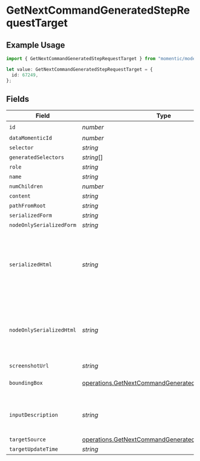 # GetNextCommandGeneratedStepRequestTarget

## Example Usage

```typescript
import { GetNextCommandGeneratedStepRequestTarget } from "momentic/models/operations";

let value: GetNextCommandGeneratedStepRequestTarget = {
  id: 67249,
};
```

## Fields

| Field                                                                                                                    | Type                                                                                                                     | Required                                                                                                                 | Description                                                                                                              |
| ------------------------------------------------------------------------------------------------------------------------ | ------------------------------------------------------------------------------------------------------------------------ | ------------------------------------------------------------------------------------------------------------------------ | ------------------------------------------------------------------------------------------------------------------------ |
| `id`                                                                                                                     | *number*                                                                                                                 | :heavy_check_mark:                                                                                                       | N/A                                                                                                                      |
| `dataMomenticId`                                                                                                         | *number*                                                                                                                 | :heavy_minus_sign:                                                                                                       | N/A                                                                                                                      |
| `selector`                                                                                                               | *string*                                                                                                                 | :heavy_minus_sign:                                                                                                       | N/A                                                                                                                      |
| `generatedSelectors`                                                                                                     | *string*[]                                                                                                               | :heavy_minus_sign:                                                                                                       | N/A                                                                                                                      |
| `role`                                                                                                                   | *string*                                                                                                                 | :heavy_minus_sign:                                                                                                       | N/A                                                                                                                      |
| `name`                                                                                                                   | *string*                                                                                                                 | :heavy_minus_sign:                                                                                                       | N/A                                                                                                                      |
| `numChildren`                                                                                                            | *number*                                                                                                                 | :heavy_minus_sign:                                                                                                       | N/A                                                                                                                      |
| `content`                                                                                                                | *string*                                                                                                                 | :heavy_minus_sign:                                                                                                       | N/A                                                                                                                      |
| `pathFromRoot`                                                                                                           | *string*                                                                                                                 | :heavy_minus_sign:                                                                                                       | N/A                                                                                                                      |
| `serializedForm`                                                                                                         | *string*                                                                                                                 | :heavy_minus_sign:                                                                                                       | N/A                                                                                                                      |
| `nodeOnlySerializedForm`                                                                                                 | *string*                                                                                                                 | :heavy_minus_sign:                                                                                                       | N/A                                                                                                                      |
| `serializedHtml`                                                                                                         | *string*                                                                                                                 | :heavy_minus_sign:                                                                                                       | pruned html including 1 neighbor and 1 layer of children. value for text inputs pruned.                                  |
| `nodeOnlySerializedHtml`                                                                                                 | *string*                                                                                                                 | :heavy_minus_sign:                                                                                                       | outerHtml of the element without any children. value for text inputs pruned.                                             |
| `screenshotUrl`                                                                                                          | *string*                                                                                                                 | :heavy_minus_sign:                                                                                                       | N/A                                                                                                                      |
| `boundingBox`                                                                                                            | [operations.GetNextCommandGeneratedStepBoundingBox](../../models/operations/getnextcommandgeneratedstepboundingbox.md)   | :heavy_minus_sign:                                                                                                       | css pixel bounding box                                                                                                   |
| `inputDescription`                                                                                                       | *string*                                                                                                                 | :heavy_minus_sign:                                                                                                       | the description that generated this cache                                                                                |
| `targetSource`                                                                                                           | [operations.GetNextCommandGeneratedStepTargetSource](../../models/operations/getnextcommandgeneratedsteptargetsource.md) | :heavy_minus_sign:                                                                                                       | N/A                                                                                                                      |
| `targetUpdateTime`                                                                                                       | *string*                                                                                                                 | :heavy_minus_sign:                                                                                                       | N/A                                                                                                                      |